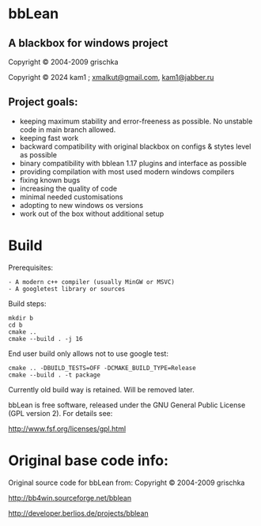 # bbLean

## A blackbox for windows project

Copyright © 2004-2009 grischka

Copyright © 2024 kam1  ; xmalkut@gmail.com, kam1@jabber.ru

## Project goals:
- keeping maximum stability and error-freeness as possible. No unstable code in main branch allowed.
- keeping fast work
- backward compatibility with original blackbox on configs & stytes level as possible
- binary compatibility with bblean 1.17 plugins and interface as possible
- providing compilation with most used modern windows compilers
- fixing known bugs
- increasing the quality of code
- minimal needed customisations
- adopting to new windows os versions
- work out of the box without additional setup

# Build

Prerequisites:

    - A modern c++ compiler (usually MinGW or MSVC)
    - A googletest library or sources

  Build steps:
  
    mkdir b
    cd b
    cmake .. 
    cmake --build . -j 16 

  End user build only allows not to use google test:
  
    cmake .. -DBUILD_TESTS=OFF -DCMAKE_BUILD_TYPE=Release
    cmake --build . -t package

Currently old build way is retained. Will be removed later.

bbLean is free software, released under the GNU General Public
License (GPL version 2). For details see:

http://www.fsf.org/licenses/gpl.html

# Original base code info:

Original source code for bbLean from:
Copyright © 2004-2009 grischka

http://bb4win.sourceforge.net/bblean

http://developer.berlios.de/projects/bblean 
